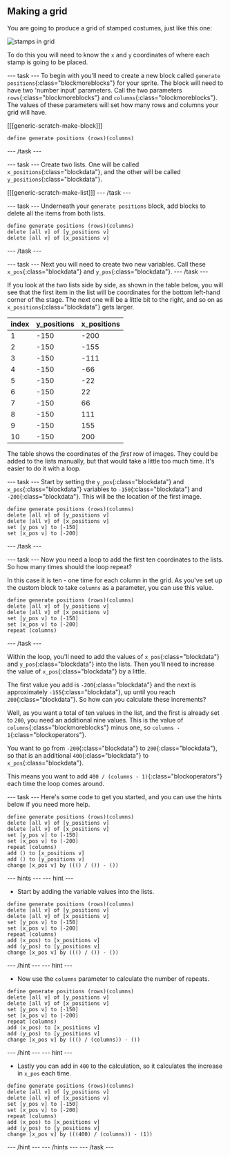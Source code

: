## Making a grid

You are going to produce a grid of stamped costumes, just like this one:

![stamps in grid](images/stamp_grid.png)
	
To do this you will need to know the `x` and `y` coordinates of where each stamp is going to be placed.

--- task ---
To begin with you'll need to create a new block called `generate positions`{:class="blockmoreblocks"} for your sprite. The block will need to have two 'number input' parameters. Call the two parameters `rows`{:class="blockmoreblocks"} and `columns`{:class="blockmoreblocks"}. The values of these parameters will set how many rows and columns your grid will have.

[[[generic-scratch-make-block]]]

```blocks
define generate positions (rows)(columns)
```
--- /task ---

--- task ---
Create two lists. One will be called `x_positions`{:class="blockdata"}, and the other will be called `y_positions`{:class="blockdata"}.

[[[generic-scratch-make-list]]]
--- /task ---

--- task ---
Underneath your `generate positions` block, add blocks to delete all the items from both lists.

```blocks
define generate positions (rows)(columns)
delete [all v] of [y_positions v]
delete [all v] of [x_positions v]
```
--- /task ---

--- task ---
Next you will need to create two new variables. Call these `x_pos`{:class="blockdata"} and `y_pos`{:class="blockdata"}.
--- /task ---

If you look at the two lists side by side, as shown in the table below, you will see that the first item in the list will be coordinates for the bottom left-hand corner of the stage. The next one will be a little bit to the right, and so on as `x_positions`{:class="blockdata"} gets larger.

|index|y_positions|x_positions|
|-----|-----------|-----------|
|1    |-150       |-200       |
|2    |-150       |-155       |
|3    |-150       |-111       |
|4    |-150       |-66        |
|5    |-150       |-22        |
|6    |-150       |22         |
|7    |-150       |66         |
|8    |-150       |111        |
|9    |-150       |155        |
|10   |-150       |200        |


The table shows the coordinates of the *first* row of images. They could be added to the lists manually, but that would take a little too much time. It's easier to do it with a loop.

--- task ---
Start by setting the `y_pos`{:class="blockdata"} and `x_pos`{:class="blockdata"} variables to `-150`{:class="blockdata"} and `-200`{:class="blockdata"}. This will be the location of the first image.

```blocks
define generate positions (rows)(columns)
delete [all v] of [y_positions v]
delete [all v] of [x_positions v]
set [y_pos v] to [-150]
set [x_pos v] to [-200]
```
--- /task ---

--- task ---
Now you need a loop to add the first ten coordinates to the lists. So how many times should the loop repeat?

In this case it is ten - one time for each column in the grid. As you've set up the custom block to take `columns` as a parameter, you can use this value.

```blocks
define generate positions (rows)(columns)
delete [all v] of [y_positions v]
delete [all v] of [x_positions v]
set [y_pos v] to [-150]
set [x_pos v] to [-200]
repeat (columns)
```
--- /task ---
	
Within the loop, you'll need to add the values of `x_pos`{:class="blockdata"} and `y_pos`{:class="blockdata"} into the lists. Then you'll need to increase the value of `x_pos`{:class="blockdata"} by a little.

The first value you add is `-200`{:class="blockdata"} and the next is approximately `-155`{:class="blockdata"}, up until you reach `200`{:class="blockdata"}. So how can you calculate these increments? 

Well, as you want a total of ten values in the list, and the first is already set to `200`, you need an additional nine values. This is the value of `columns`{:class="blockmoreblocks"} minus one, so `columns - 1`{:class="blockoperators"}. 

You want to go from `-200`{:class="blockdata"} to `200`{:class="blockdata"}, so that is an additional `400`{:class="blockdata"} to `x_pos`{:class="blockdata"}.

This means you want to add `400 / (columns - 1)`{:class="blockoperators"} each time the loop comes around.

--- task ---
Here's some code to get you started, and you can use the hints below if you need more help.

```blocks
define generate positions (rows)(columns)
delete [all v] of [y_positions v]
delete [all v] of [x_positions v]
set [y_pos v] to [-150]
set [x_pos v] to [-200]
repeat (columns)
add () to [x_positions v]
add () to [y_positions v]
change [x_pos v] by ((() / ()) - ())
```
	
--- hints --- --- hint ---
- Start by adding the variable values into the lists.
```blocks
define generate positions (rows)(columns)
delete [all v] of [y_positions v]
delete [all v] of [x_positions v]
set [y_pos v] to [-150]
set [x_pos v] to [-200]
repeat (columns)
add (x_pos) to [x_positions v]
add (y_pos) to [y_positions v]
change [x_pos v] by ((() / ()) - ())
```
--- /hint --- --- hint ---
- Now use the `columns` parameter to calculate the number of repeats.
```blocks
define generate positions (rows)(columns)
delete [all v] of [y_positions v]
delete [all v] of [x_positions v]
set [y_pos v] to [-150]
set [x_pos v] to [-200]
repeat (columns)
add (x_pos) to [x_positions v]
add (y_pos) to [y_positions v]
change [x_pos v] by ((() / (columns)) - ())
```
--- /hint --- --- hint ---
- Lastly you can add in `400` to the calculation, so it calculates the increase in `x_pos` each time.
```blocks
define generate positions (rows)(columns)
delete [all v] of [y_positions v]
delete [all v] of [x_positions v]
set [y_pos v] to [-150]
set [x_pos v] to [-200]
repeat (columns)
add (x_pos) to [x_positions v]
add (y_pos) to [y_positions v]
change [x_pos v] by (((400) / (columns)) - (1))
```
--- /hint --- --- /hints ---
--- /task ---



